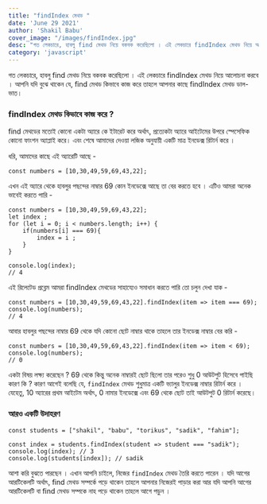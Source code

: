 ```yaml
---
title: "findIndex মেথড "
date: 'June 29 2021'
author: 'Shakil Babu'
cover_image: "/images/findIndex.jpg"
desc: "গত লেকচারে, হাবলু find মেথড নিয়ে বকবক করেছিলো । এই লেকচারে findIndex মেথড নিয়ে আলোচনা করবে । আপনি যদি বুঝে থাকেন যে, find মেথড কিভাবে কাজ করে তাহলে আপনার কাছে findIndex মেথড ডাল-ভাত। findIndex মেথড কিভাবে কাজ করে ? find মেথডের মতোই কোনো একটা অ্যারে কে ইটারেট করে অর্থাৎ, প্রত্যেকটা অ্যারে আইটেমের উপরে স্পেসেফিক কোনো ফাংশন "
category: 'javascript'
---
```


গত লেকচারে, হাবলু find মেথড নিয়ে বকবক করেছিলো । এই লেকচারে findIndex মেথড নিয়ে আলোচনা করবে । আপনি যদি বুঝে থাকেন যে, find মেথড কিভাবে কাজ করে তাহলে আপনার কাছে findIndex মেথড ডাল-ভাত।

### findIndex মেথড কিভাবে কাজ করে ?
find মেথডের মতোই কোনো একটা অ্যারে কে ইটারেট করে অর্থাৎ, প্রত্যেকটা অ্যারে আইটেমের উপরে স্পেসেফিক কোনো ফাংশন অ্যাপ্লাই করে। এবং শেষে আমাদের দেওয়া লজিক অনুযায়ী একটি মাত্র ইনডেক্স রিটার্ন করে ।


ধরি, আমাদের কাছে এই অ্যারেটি আছে -
```
const numbers = [10,30,49,59,69,43,22];
```

এখন এই অ্যারে থেকে হাবলুর পছন্দের নাম্বার 69 কোন ইনডেক্সে আছে তা বের করতে হবে । এটিও আমরা অনেক ভাবেই করতে পারি - 

```
const numbers = [10,30,49,59,69,43,22];
let index ;
for (let i = 0; i < numbers.length; i++) {
    if(numbers[i] === 69){
        index = i ;
    }    
}

console.log(index);
// 4
```

এই রিলেটেড প্রব্লেম আমরা findIndex মেথডের সাহায্যেও সমাধান করতে পারি তো চলুন দেখা যাক - 

```
const numbers = [10,30,49,59,69,43,22].findIndex(item => item === 69);
console.log(numbers);
// 4 
```

আবার  হাবলুর পছন্দের নাম্বার 69 থেকে যদি কোনো ছোট নাম্বার থাকে তাহলে তার ইনডেক্স নাম্বার বের করি -

```
const numbers = [10,30,49,59,69,43,22].findIndex(item => item < 69);
console.log(numbers);
// 0
```

একটা বিষয় লক্ষ্য করেছেন ? 69 থেকে কিন্তু অনেক নাম্বারই ছোট ছিলো তার পরেও শুধু 0 আউটপুট হিসেবে পাইছি কারণ কি ? কারণ আগেই বলেছি যে, ```findIndex```  মেথড শুধুমাত্র একটি ভ্যালুর ইনডেক্স নাম্বার রিটার্ন করে । যেহেতু, 10 অ্যারের প্রথম আইটেম অর্থাৎ, 0 নামার ইনডেক্সে এবং 69 থেকে ছোট তাই আউটপুট 0 রিটার্ন করেছে।

### আরও একটি উদাহরণ 
```
const students = ["shakil", "babu", "torikus", "sadik", "fahim"];

const index = students.findIndex(student => student === "sadik");
console.log(index); // 3
console.log(students[index]); // sadik
```
আশা করি বুঝতে পারছেন ।
এখান আপনি চাইলে, নিজের ```findIndex``` মেথড তৈরি করতে পারেন । যদি আগের আরটিকেলটি অর্থাৎ, find মেথড সম্পর্কে পড়ে থাকেন তাহলে আপনার নিজেরই পাড়ার করা আর যদি আপনি আগের আরটিকেলটি বা find মেথড সম্পকে নাহ পড়ে থাকেন তাহলে আগে পড়ুন ।